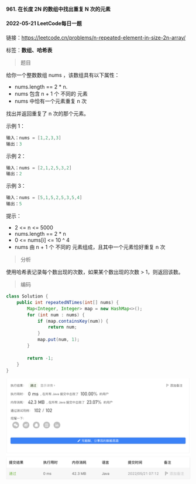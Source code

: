 #### 961. 在长度 2N 的数组中找出重复 N 次的元素

#### 2022-05-21 LeetCode每日一题

链接：https://leetcode.cn/problems/n-repeated-element-in-size-2n-array/

标签：**数组、哈希表**

> 题目

给你一个整数数组 nums ，该数组具有以下属性：

- nums.length == 2 * n.
- nums 包含 n + 1 个 不同的 元素
- nums 中恰有一个元素重复 n 次

找出并返回重复了 n 次的那个元素。 

示例 1：

```java
输入：nums = [1,2,3,3]
输出：3
```

示例 2：

```java
输入：nums = [2,1,2,5,3,2]
输出：2
```

示例 3：

```java
输入：nums = [5,1,5,2,5,3,5,4]
输出：5
```


提示：

- 2 <= n <= 5000
- nums.length == 2 * n
- 0 <= nums[i] <= 10 ^ 4
- nums 由 n + 1 个 不同的 元素组成，且其中一个元素恰好重复 n 次

> 分析

使用哈希表记录每个数出现的次数，如果某个数出现的次数 > 1，则返回该数。

> 编码

```java
class Solution {
    public int repeatedNTimes(int[] nums) {
        Map<Integer, Integer> map = new HashMap<>();
        for (int num : nums) {
            if (map.containsKey(num)) {
                return num;
            }
            map.put(num, 1);
        }

        return -1;
    }
}
```

![image-20220521071743763](961.在长度2N的数组中找出重复N次的元素.assets/image-20220521071743763-3088665-3088688.png)